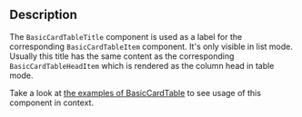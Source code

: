 ## Description

The `BasicCardTableTitle` component is used as a label for the corresponding `BasicCardTableItem` component. It's only visible in list mode. Usually this title has the same content as the corresponding `BasicCardTableHeadItem` which is rendered as the column head in table mode.

Take a look at [the examples of BasicCardTable](#/Components/BasicCardTable) to see usage of this component in context.
